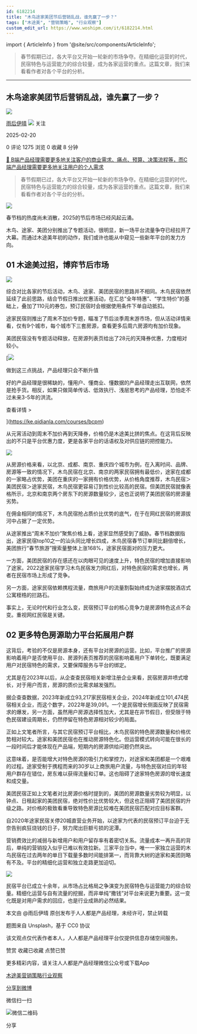 ```yaml
---
id: 6182214
title: "木鸟途家美团节后营销乱战，谁先赢了一步？"
tags: ["木途美", "营销策略", "行业观察"]
custom_edit_url: https://www.woshipm.com/it/6182214.html
---
```

import { ArticleInfo } from '@site/src/components/ArticleInfo';

<ArticleInfo
    author="雨后伊晴"
    authorLink="https://www.woshipm.com/u/1183384"
    published="2025-02-20"
    views={1275}
    comments={0}
    collects={0}
/>

> 春节假期已过，各大平台又开始一轮新的市场争夺。在精细化运营的时代，民宿特色与运营能力的综合较量，成为各家运营的重点。这篇文章，我们来看看作者对各个平台的分析。

---

## 木鸟途家美团节后营销乱战，谁先赢了一步？

[![](https://static.woshipm.com/view/2022113014372859967.jpg?imageView2/1/w/72/h/72/q/100)](https://www.woshipm.com/u/1183384)

[雨后伊晴](https://www.woshipm.com/u/1183384) ![](https://static.woshipm.com/tag/1101_1@2x.png) 关注

2025-02-20

0 评论 1275 浏览 0 收藏 8 分钟

[🔗 B端产品经理需要更多地关注客户的商业需求、痛点、预算、决策流程等，而C端产品经理需要更多地关注用户的个人需求](https://ke.qidianla.com/courses/bcpm)

> 春节假期已过，各大平台又开始一轮新的市场争夺。在精细化运营的时代，民宿特色与运营能力的综合较量，成为各家运营的重点。这篇文章，我们来看看作者对各个平台的分析。

![](https://image.woshipm.com/2023/04/13/38050e18-d9e2-11ed-bd74-00163e0b5ff3.jpg)

春节档的热度尚未消散，2025的节后市场已经风起云涌。

木鸟、途家、美团分别推出了专题活动，很明显，新一场平台流量争夺已经拉开了大幕。而通过木途美年初的动作，我们或许也能从中窥见一些新年平台的发力方向。

## 01 木途美过招，博弈节后市场

![](https://image.woshipm.com/2025/02/19/d270b110-eeb1-11ef-a5ed-00163e09d72f.png)

综合对比各家的节后活动，木鸟、途家、美团民宿的思路并不相同。木鸟民宿依然延续了此前思路，结合节假日推出优惠活动，在汇总“全年特惠”、“学生特价”的基础上，叠加了110元的券包，预订民宿时会根据使用条件下单自动抵扣。

途家民宿则推出了周末不加价专题，瞄准了节后淡季周末游市场，但从活动详情来看，仅有9个城市，每个城市下三套房源，查看更多后周六房源均有加价现象。

美团民宿没有专题活动释放，在房源列表页给出了28元的天降券优惠，力度相对较小。

[![](https://image.woshipm.com/2023/07/27/1788a218-2c7f-11ee-b91f-00163e0b5ff3.png)

做到这三点挑战，产品经理只会不断升值

好的产品经理是很稀缺的，懂用户、懂商业、懂数据的产品经理走出互联网，依然是抢手货。相反，如果只做简单传话、低效执行、浅层思考的产品经理，恐怕走不过未来3-5年的洪流。

查看详情 >

](https://ke.qidianla.com/courses/bcpm)

从元宵活动到周末不加价再到天降券，价格仍是木途美比拼的焦点。在这背后反映出的不只是平台优惠力度，更是各家平台的话语权及对供应链的把控能力。

![](https://image.woshipm.com/2025/02/19/d94439a8-eeb1-11ef-a5ed-00163e09d72f.png)

从房源价格来看，以北京、成都、南京、重庆四个城市为例，在入离时间、品牌、房源等一致的情况下，木鸟民宿在北京、南京的两家民宿拥有最低价，途家在成都的一家略占优势，美团在重庆的一家拥有价格优势，从价格角度推荐，木鸟民宿＞美团民宿＞途家民宿，木鸟民宿更容易订到性价比较高的民宿。但美团民宿就像表格所示，北京和南京两个房东下的房源数量较少，这也正说明了美团民宿的房源量劣势。

在佣金相同的情况下，木鸟民宿抢占质价比优势的底气，在于在网红民宿的房源拔河中占据了一定优势。

从途家推出“周末不加价”聚焦价格上看，途家显然感受到了威胁。春节档数据指出，途家民宿top10之一的汕头同比增长四成，木鸟民宿春节订单同比翻倍增长，美团旅行“春节旅游”搜索量整体上涨168%，途家民宿面对的压力更大。

一方面，美团民宿的存在感还在以肉眼可见的速度上升，特色民宿的增加直接影响了途家。2022途家民宿学习木鸟民宿发力网红后，对特色民宿的需求也增长，两者在民宿市场上形成了竞争。

另一方面，途家民宿依赖携程流量，商旅用户的流量割裂始终成为途家摆脱酒店式公寓桎梏的拦路石。

事实上，无论时代和行业怎么变，民宿预订平台的核心竞争力是房源特色这点不会变。重视网红民宿是关键。

## 02 更多特色房源助力平台拓展用户群

这背后，考验的不仅是房源本身，还有平台对房源的运营。比如，平台推广的房源影响着用户是否使用平台、房源列表页推荐的民宿影响着用户下单转化，既要满足用户对民宿特色的需求，又要保障服务与平台的绑定。

尤其是在2023年以后，从企查查民宿相关新增注册企业来看，民宿房源井喷式增长，对于用户而言，房源的质价比需求越发强烈。

据企查查数据，2023年新成立93,217家民宿相关企业，2024年新成立101,474民宿相关企业，而这个数字，2022年是39,091。一个是民宿增长侧面反映了民宿需求的爆发，另一方面，虽然用户房源选择性加大，尤其是在非节假日，但受限于特色民宿建设周期长，仍然停留在特色房源相对较少的局面。

正如上文笔者所言，与其它民宿预订平台相比，木鸟民宿的特色房源数量和价格优势相对较大。途家和美团民宿也在推动房源特色化。但运营模式转向可能在很长的一段时间后才能体现在产品端，短期内的房源供给问题仍然突出。

这意味着，是否能增大对特色房源的吸引力和掌控力，对途家和美团都是一个艰难的过程。途家受制于携程而来的30岁以上商旅用户流量，与特色民宿对应的年轻用户群存在错位，房东难以获得流量和订单。这也阻碍了途家特色房源的增长速度和成交量。

美团民宿正如上文笔者对比房源价格时提到的，美团的房源数量劣势较为明显，以钟点、日租起家的美团民宿，绝对性价比优势较大，但这也正阻碍了美团民宿的升级之路。对价格的极致看重导致特色房源比较难在美团民宿匹配对应目标客群。

自2020年途家民宿关停20城直营业务开始，以途家为代表的民宿预订平台迫于无奈告别疯狂烧钱的日子，努力爬出巨额亏损的泥潭。

营销费效比的减弱与新增用户和用户留存率有着密切关系。流量成本一再升高的背后，单纯的营销投入似乎已难以有效拉新。三家平台当中，唯一一家独立运营的木鸟民宿在过去两年的单日下载量多数时间能排第一，而背靠大树的途家和美团则略有不及。平台的精细化运营和独立走路更加迫切。

![](https://image.woshipm.com/2025/02/19/e2b515f2-eeb1-11ef-a5ed-00163e09d72f.png)

民宿平台已成立十余年，从市场占比格局之争演变为民宿特色与运营能力的综合较量。精细化运营与自有流量的挖掘，而非单纯“撒钱”对平台来说更为重要。这一变化既是对用户需求的回应，也是行业成熟的必然结果。

本文由 @雨后伊晴 原创发布于人人都是产品经理，未经许可，禁止转载

题图来自 Unsplash，基于 CC0 协议

该文观点仅代表作者本人，人人都是产品经理平台仅提供信息存储空间服务。

赞赏 收藏已收藏 点赞已赞

更多精彩内容，请关注人人都是产品经理微信公众号或下载App

[木途美](https://www.woshipm.com/tag/%e6%9c%a8%e9%80%94%e7%be%8e)[营销策略](https://www.woshipm.com/tag/%e8%90%a5%e9%94%80%e7%ad%96%e7%95%a5)[行业观察](https://www.woshipm.com/tag/%e8%a1%8c%e4%b8%9a%e8%a7%82%e5%af%9f)

[分享到微博](https://service.weibo.com/share/share.php?appkey=2775287854&title=木鸟途家美团节后营销乱战，谁先赢了一步？&url=https://www.woshipm.com/it/6182214.html&pic=https://image.woshipm.com/2023/04/13/38050e18-d9e2-11ed-bd74-00163e0b5ff3.jpg)

微信扫一扫

![微信二维码](https://api.pwmqr.com/qrcode/create/?url=https://www.woshipm.com/it/6182214.html)

分享